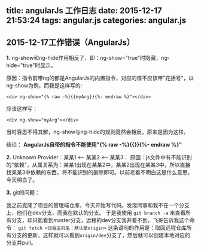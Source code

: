 title: angularJs 工作日志
date: 2015-12-17 21:53:24
tags: angular.js
categories: angular.js
---
## 2015-12-17工作错误（AngularJs）

**1.** ng-show和ng-hide作用相反了，即：ng-show="true"时隐藏，ng-hide="true"时显示。

原因：指令前带ng的都是AngularJs的内置指令，对应的值不应该带"花括号"，以ng-show为例，而我是这样写的:
    
    <div ng-show="{% raw -%}{{myArg}}{%- endraw %}"></div>

应该这样写：

    <div ng-show="myArg"></div>

当时百思不得其解，ng-show与ng-hide的规则竟然会相反，原来是因为这样。

  结论：
**AngularJs自带的指令不能使用"{% raw -%}{{}}{%- endraw %}"**

**2.** Unknown Provider：某某1 <—— 某某2 <—— 某某3：
  原因：js文件中有不能识别的"依赖"，从属关系为：某某1出现在某某2中，某某2出现在某某3中，所以直接找某某3中依赖的东西，将不能识别的删除即可。以前老看不明白这是什么意思，今天明白了。

**3.** git的问题：

我之前克隆了项目的管理端仓库，今天开始写代码。发现同事和我不在一个分支上，他们在dev分支，而我在默认的分支。
于是我使用
    `git branch -a`
来查看所有分支，却只能看到master分支，远程的dev分支我并看不到，飞哥告诉我这个命令：
    `git fetch <远程主机名：默认是origin>`
这条语句的作用是：取回远程仓库所有分支的更新。这样就可以看到`origin/dev`分支了，然后就可以创建本地对应的分支并pull。